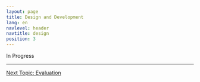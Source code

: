 ```yaml
---
layout: page
title: Design and Development
lang: en
navlevel: header
navtitle: design
position: 3
---
```

In Progress

***
[Next Topic: Evaluation](./evaluation)
